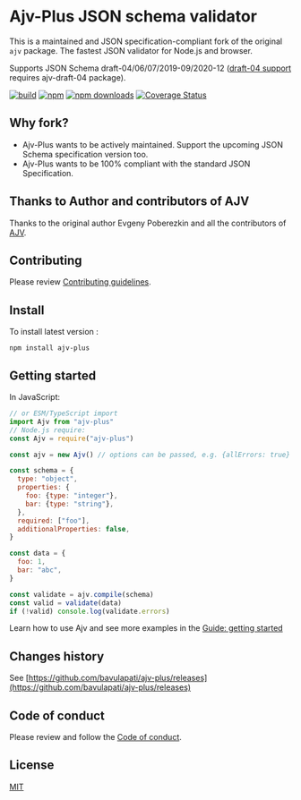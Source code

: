 # Ajv-Plus JSON schema validator

This is a maintained and JSON specification-compliant fork of the original `ajv` package.
The fastest JSON validator for Node.js and browser.

Supports JSON Schema draft-04/06/07/2019-09/2020-12 ([draft-04 support](https://ajv.js.org/json-schema.html#draft-04) requires ajv-draft-04 package).

[![build](https://github.com/bavulapati/ajv-plus/actions/workflows/build.yml/badge.svg)](https://github.com/bavulapati/ajv-plus/actions?query=workflow%3Abuild)
[![npm](https://img.shields.io/npm/v/ajv-plus.svg)](https://www.npmjs.com/package/ajv-plus)
[![npm downloads](https://img.shields.io/npm/dm/ajv.svg)](https://www.npmjs.com/package/ajv-plus)
[![Coverage Status](https://coveralls.io/repos/github/bavulapati/ajv-plus/badge.svg?branch=main)](https://coveralls.io/github/bavulapati/ajv-plus?branch=main)

## Why fork?

- Ajv-Plus wants to be actively maintained. Support the upcoming JSON Schema specification version too.
- Ajv-Plus wants to be 100% compliant with the standard JSON Specification.

## Thanks to Author and contributors of AJV

Thanks to the original author Evgeny Poberezkin and all the contributors of [AJV](https://github.com/ajv-validator/ajv).

## Contributing

Please review [Contributing guidelines](./CONTRIBUTING.md).

## Install

To install latest version :

```
npm install ajv-plus
```

## <a name="usage"></a>Getting started

In JavaScript:

```javascript
// or ESM/TypeScript import
import Ajv from "ajv-plus"
// Node.js require:
const Ajv = require("ajv-plus")

const ajv = new Ajv() // options can be passed, e.g. {allErrors: true}

const schema = {
  type: "object",
  properties: {
    foo: {type: "integer"},
    bar: {type: "string"},
  },
  required: ["foo"],
  additionalProperties: false,
}

const data = {
  foo: 1,
  bar: "abc",
}

const validate = ajv.compile(schema)
const valid = validate(data)
if (!valid) console.log(validate.errors)
```

Learn how to use Ajv and see more examples in the [Guide: getting started](https://ajv.js.org/guide/getting-started.html)

## Changes history

See [https://github.com/bavulapati/ajv-plus/releases](https://github.com/bavulapati/ajv-plus/releases)

## Code of conduct

Please review and follow the [Code of conduct](./CODE_OF_CONDUCT.md).

## License

[MIT](./LICENSE)
